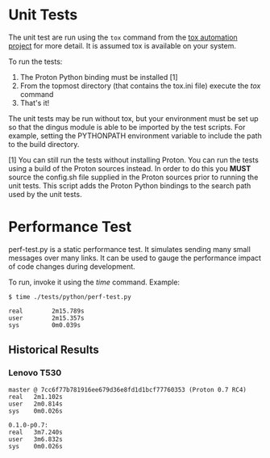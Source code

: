 # Unit Tests #

The unit test are run using the `tox` command from the [tox automation
project](https://testrun.org/tox/latest) for more detail.  It is
assumed tox is available on your system.

To run the tests:

1. The Proton Python binding must be installed [1]
2. From the topmost directory (that contains the tox.ini file) execute the *tox* command
3. That's it!

The unit tests may be run without tox, but your environment must be
set up so that the dingus module is able to be imported by the test
scripts.  For example, setting the PYTHONPATH environment variable to
include the path to the build directory.

[1] You can still run the tests without installing Proton.  You can
run the tests using a build of the Proton sources instead.  In order
to do this you **MUST** source the config.sh file supplied in the
Proton sources prior to running the unit tests.  This script adds the
Proton Python bindings to the search path used by the unit tests.


# Performance Test #

perf-test.py is a static performance test.  It simulates sending many
small messages over many links.  It can be used to gauge the
performance impact of code changes during development.

To run, invoke it using the *time* command.  Example:

    $ time ./tests/python/perf-test.py
    
    real        2m15.789s
    user        2m15.357s
    sys         0m0.039s

## Historical Results ##

### Lenovo T530 ###

    master @ 7cc6f77b781916ee679d36e8fd1d1bcf77760353 (Proton 0.7 RC4)
    real   2m1.102s
    user   2m0.814s
    sys    0m0.026s

    0.1.0-p0.7:
    real   3m7.240s
    user   3m6.832s
    sys    0m0.026s
